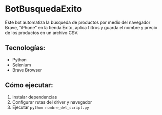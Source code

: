 # BotBusquedaExito 

Este bot automatiza la búsqueda de productos por medio del navegador Brave, "iPhone" en la tienda Éxito, aplica filtros y guarda el nombre y precio de los productos en un archivo CSV. 

## Tecnologías:

* Python
* Selenium
* Brave Browser

## Cómo ejecutar:

1. Instalar dependencias
2. Configurar rutas del driver y navegador
3. Ejecutar `python nombre_del_script.py`
